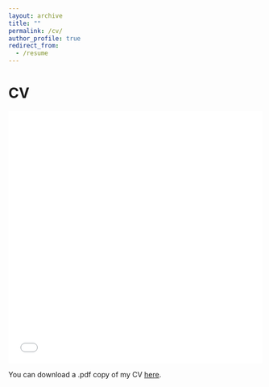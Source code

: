 ```yaml
---
layout: archive
title: ""
permalink: /cv/
author_profile: true
redirect_from:
  - /resume
---
```


CV
======
<iframe src="/files/CV_Buchczyk_English.pdf" width="100%" height="500" frameborder="no" border="0" marginwidth="0" marginheight="0"></iframe>

You can download a .pdf copy of my CV [here](/files/CV_Buchczyk_English.pdf).
